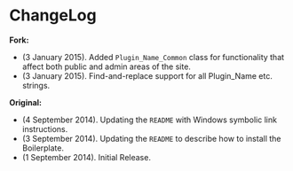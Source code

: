 # ChangeLog

**Fork:**

* (3 January 2015). Added `Plugin_Name_Common` class for functionality that affect both public and admin areas of the site.
* (3 January 2015). Find-and-replace support for all Plugin_Name etc. strings.

**Original:**

* (4 September 2014). Updating the `README` with Windows symbolic link instructions.
* (3 September 2014). Updating the `README` to describe how to install the Boilerplate.
* (1 September 2014). Initial Release.
